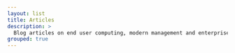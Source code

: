 ```yaml
---
layout: list
title: Articles
description: >
  Blog articles on end user computing, modern management and enterprise mobility.
grouped: true
---
```

